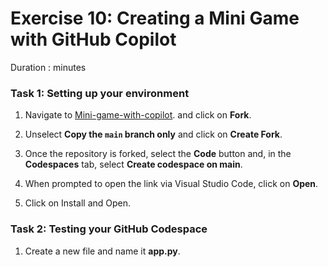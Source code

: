 # Exercise 10: Creating a Mini Game with GitHub Copilot

Duration :   minutes



### Task 1: Setting up your environment

1. Navigate to [Mini-game-with-copilot](https://github.com/MicrosoftDocs/mslearn-challenge-project-create-mini-game-with-copilot). and click on **Fork**.

1. Unselect **Copy the `main` branch only** and click on **Create Fork**.

1. Once the repository is forked, select the **Code** button and, in the **Codespaces** tab, select **Create codespace on main**.

1. When prompted to open the link via Visual Studio Code, click on **Open**.

1. Click on Install and Open.



### Task 2: Testing your GitHub Codespace

1. Create a new file and name it **app.py**.

